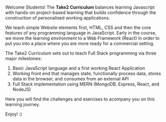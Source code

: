 Welcome Students! The **Take2 Curriculum** balances learning Javascript with hands-on project-based learning that builds confidence through the construction of personalised working applications.

We teach simple Website elements first, HTML, CSS and then the core features of any programming language in JavaScript. Early in the course, we move the learning environment to a Web Framework (React) in order to put you into a place where you are more ready for a commercial setting.

The Take2 Curriculum sets out to teach Full Stack programming via three major milestones:
1. Basic JavaScript language and a first working React Application
2. Working front end that manages state, functionally process data, stores data in the browser, and consumes from an external API
3. Full Stack implementation using MERN (MongoDB, Express, React, and NodeJS)



Here you will find the challenges and exercises to acompany you on this learning journey.

Enjoy! :) 
